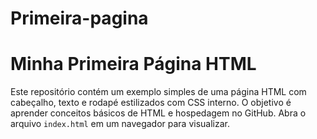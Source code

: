 # Primeira-pagina
# Minha Primeira Página HTML

Este repositório contém um exemplo simples de uma página HTML com cabeçalho, texto e rodapé estilizados com CSS interno. O objetivo é aprender conceitos básicos de HTML e hospedagem no GitHub. Abra o arquivo `index.html` em um navegador para visualizar. 
